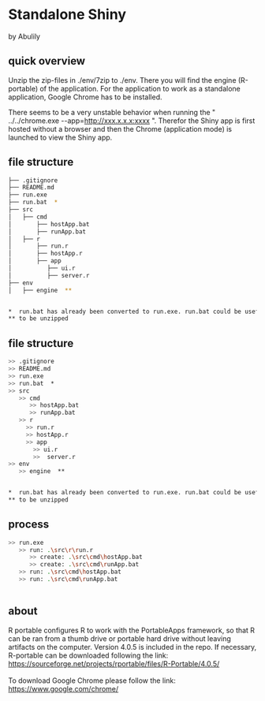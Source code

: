 # Standalone Shiny
by Abulily

## quick overview
Unzip the zip-files in ./env/7zip to ./env. There you will find the engine (R-portable) of the application. For the application to work as a standalone application, Google Chrome has to be installed.

There seems to be a very unstable behavior when running the " ../../chrome.exe --app=http://xxx.x.x.x:xxxx ". Therefor the Shiny app is first hosted without a browser and then the Chrome (application mode) is launched to view the Shiny app.


## file structure
```bash
├── .gitignore
├── README.md
├── run.exe
├── run.bat  *
├── src
│   ├── cmd
│       ├── hostApp.bat
│       ├── runApp.bat
│   ├── r
│       ├── run.r
│       ├── hostApp.r
│       ├── app
│          ├── ui.r
│          ├── server.r
├── env
│   ├── engine  **


*  run.bat has already been converted to run.exe. run.bat could be usefull for debugging.
** to be unzipped

```

## file structure
```bash
>> .gitignore
>> README.md
>> run.exe
>> run.bat  *
>> src
   >> cmd
      >> hostApp.bat
      >> runApp.bat
   >> r
     >> run.r
     >> hostApp.r
     >> app
       >> ui.r
       >>  server.r
>> env
   >> engine  **


*  run.bat has already been converted to run.exe. run.bat could be usefull for debugging.
** to be unzipped

```


## process
```bash
>> run.exe
   >> run: .\src\r\run.r
      >> create: .\src\cmd\hostApp.bat
      >> create: .\src\cmd\runApp.bat
   >> run: .\src\cmd\hostApp.bat
   >> run: .\src\cmd\runApp.bat
  
```

## about

R portable configures R to work with the PortableApps framework, so that R can be ran from a thumb drive or portable hard drive without leaving artifacts on the computer. Version 4.0.5 is included in the repo. If necessary, R-portable can be downloaded following the link:  
https://sourceforge.net/projects/rportable/files/R-Portable/4.0.5/
\
\
To download Google Chrome please follow the link:  
https://www.google.com/chrome/
